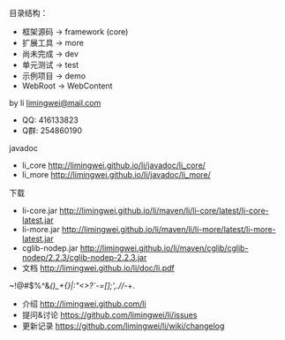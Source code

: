 目录结构：
* 框架源码 -> framework (core)
* 扩展工具 -> more
* 尚未完成 -> dev
* 单元测试 -> test
* 示例项目 -> demo
* WebRoot -> WebContent

by li limingwei@mail.com
* QQ: 416133823
* Q群: 254860190

javadoc
* li_core http://limingwei.github.io/li/javadoc/li_core/
* li_more http://limingwei.github.io/li/javadoc/li_more/

下载
* li-core.jar http://limingwei.github.io/li/maven/li/li-core/latest/li-core-latest.jar
* li-more.jar http://limingwei.github.io/li/maven/li/li-more/latest/li-more-latest.jar
* cglib-nodep.jar http://limingwei.github.io/li/maven/cglib/cglib-nodep/2.2.3/cglib-nodep-2.2.3.jar
* 文档 http://limingwei.github.io/li/doc/li.pdf

~!@#$%^&*()_+{}|:"<>?`-=[]\;',.//*-+.
* 介绍 http://limingwei.github.com/li
* 提问&讨论   https://github.com/limingwei/li/issues
* 更新记录   https://github.com/limingwei/li/wiki/changelog